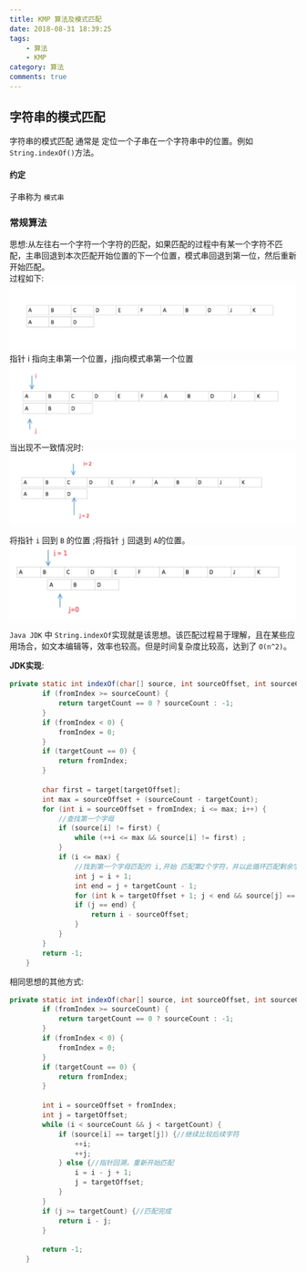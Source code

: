 ```yaml
---
title: KMP 算法及模式匹配
date: 2018-08-31 18:39:25
tags:
	- 算法
	- KMP
category: 算法
comments: true
---
```

## 字符串的模式匹配
字符串的模式匹配 通常是 定位一个子串在一个字符串中的位置。例如 `String.indexOf()`方法。  

#### 约定
子串称为 `模式串`

### 常规算法
思想:从左往右一个字符一个字符的匹配，如果匹配的过程中有某一个字符不匹配，主串回退到本次匹配开始位置的下一个位置，模式串回退到第一位，然后重新开始匹配。  
过程如下:  
![](/img/kmp/kmp_1.jpg "")  
指针 i 指向主串第一个位置，j指向模式串第一个位置  
![](/img/kmp/kmp_2.jpg "")   
当出现不一致情况时:  
![](/img/kmp/kmp_3.jpg "")  

将指针 `i` 回到 `B` 的位置 ;将指针 `j` 回退到 `A`的位置。
![](/img/kmp/kmp_4.jpg "") 

`Java JDK` 中 `String.indexOf`实现就是该思想。该匹配过程易于理解，且在某些应用场合，如文本编辑等，效率也较高。但是时间复杂度比较高，达到了 `O(n^2)`。

__JDK实现__:  

```java
private static int indexOf(char[] source, int sourceOffset, int sourceCount, char[] target, int targetOffset, int targetCount, int fromIndex) {
        if (fromIndex >= sourceCount) {
            return targetCount == 0 ? sourceCount : -1;
        }
        if (fromIndex < 0) {
            fromIndex = 0;
        }
        if (targetCount == 0) {
            return fromIndex;
        }

        char first = target[targetOffset];
        int max = sourceOffset + (sourceCount - targetCount);
        for (int i = sourceOffset + fromIndex; i <= max; i++) {
            //查找第一个字母
            if (source[i] != first) {
                while (++i <= max && source[i] != first) ;
            }
            if (i <= max) {
                //找到第一个字母匹配的 i,开始 匹配第2个字符，并以此循环匹配剩余字符
                int j = i + 1;
                int end = j + targetCount - 1;
                for (int k = targetOffset + 1; j < end && source[j] == target[k]; j++, k++) ;
                if (j == end) {
                    return i - sourceOffset;
                }
            }
        }
        return -1;
    }
```

相同思想的其他方式:  

```java
private static int indexOf(char[] source, int sourceOffset, int sourceCount, char[] target, int targetOffset, int targetCount, int fromIndex) {
        if (fromIndex >= sourceCount) {
            return targetCount == 0 ? sourceCount : -1;
        }
        if (fromIndex < 0) {
            fromIndex = 0;
        }
        if (targetCount == 0) {
            return fromIndex;
        }

        int i = sourceOffset + fromIndex;
        int j = targetOffset;
        while (i < sourceCount && j < targetCount) {
            if (source[i] == target[j]) {//继续比较后续字符
                ++i;
                ++j;
            } else {//指针回溯，重新开始匹配
                i = i - j + 1;
                j = targetOffset;
            }
        }
        if (j >= targetCount) {//匹配完成
            return i - j;
        }

        return -1;
    }
```


